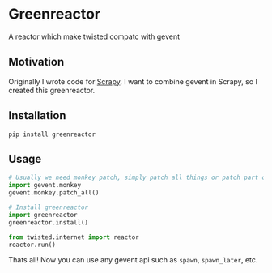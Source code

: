 # Greenreactor
A reactor which make twisted compatc with gevent 


## Motivation

Originally I wrote code for [Scrapy](https://github.com/scrapy/scrapy). I want to combine gevent in Scrapy, so I created this greenreactor.

## Installation
`pip install greenreactor`

## Usage

```python
# Usually we need monkey patch, simply patch all things or patch part of them if you understand what you are doing.
import gevent.monkey
gevent.monkey.patch_all()

# Install greenreactor
import greenreactor
greenreactor.install()

from twisted.internet import reactor
reactor.run()
```

Thats all! Now you can use any gevent api such as `spawn`, `spawn_later`, etc.
